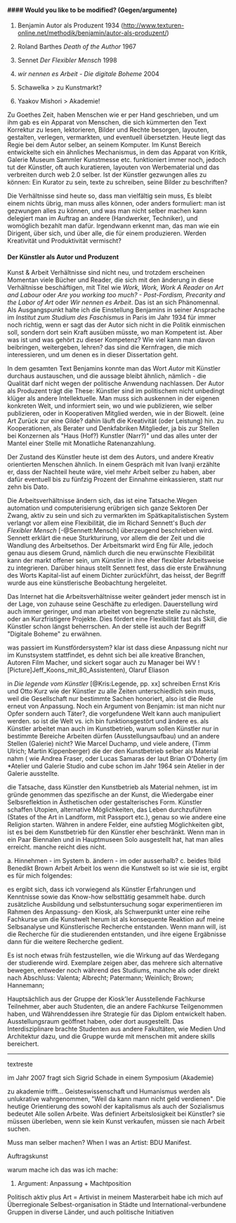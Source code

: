 #### #### Would you like to be modified? (Gegen/argumente) 

1. Benjamin Autor als Produzent 1934 (http://www.texturen-online.net/methodik/benjamin/autor-als-produzent/)
1. Roland Barthes *Death of the Author* 1967
1. Sennet *Der Flexibler Mensch* 1998
1. *wir nennen es Arbeit - Die digitale Boheme* 2004

1. Schawelka > zu Kunstmarkt?
1. Yaakov Mishori > Akademie!

Zu Goethes Zeit, haben Menschen wie er per Hand geschrieben, und um ihm gab es ein Apparat von Menschen, die sich kümmerten den Text Korrektur zu lesen, 
lektorieren, Bilder und Rechte besorgen, layouten, gestalten, verlegen, vermarkten, und eventuell übersetzten. Heute liegt das Regie bei 
dem Autor selber, an seinem Komputer. Im Kunst Bereich entwickelte sich ein ähnliches Mechanismus, in dem das Apparat von Kritik, Galerie Museum 
Sammler Kunstmesse etc. funktioniert immer noch, jedoch tut der Künstler, oft auch kuratieren, layouten von Werbematerial und das 
verbreiten durch web 2.0 selber. Ist der Künstler gezwungen alles zu können: Ein Kurator zu sein, texte zu schreiben, seine Bilder zu beschriften?

Die Verhältnisse sind heute so, dass man vielfältig sein muss, Es bleibt einem nichts übrig, man muss alles können, oder anders formuliert: 
man ist gezwungen alles zu können, und was man nicht selber machen kann delegiert man im Auftrag an andere (Handwerker, Techniker), und womöglich 
bezahlt man dafür. Irgendwann erkennt man, das man wie ein Dirigent, über sich, und über alle, die für einem produzieren. Werden Kreativität und 
Produktivität vermischt?

#### Der Künstler als Autor und Produzent

Kunst & Arbeit Verhältnisse sind nicht neu, und trotzdem erscheinen Momentan viele Bücher und Reader, die sich mit den änderung in diese Verhältnisse 
beschäftigen, mit Titel wie *Work, Work, Work A Reader on Art and Labour* oder *Are you working too much? - Post-Fordism, 
Precarity and the Labor of Art* oder *Wir nennen es Arbeit*. Das ist an sich Phänomennal. Als Ausgangspunkt halte ich die Einstellung Benjamins in seiner Ansprache 
im *Institut zum Studium des Faschismus* in Paris im Jahr 1934 für immer noch richtig, wenn er sagt das der Autor sich nicht in die Politik 
einmischen soll, sondern dort sein Kraft ausüben müsste, wo man Kompetent ist. Aber was ist und was gehört zu dieser Kompetenz? Wie viel kann 
man davon beibringen, weitergeben, lehren? das sind die Kernfragen, die mich interessieren, und um denen es in dieser Dissertation geht. 

In dem gesamten Text Benjamins konnte man das Wort *Autor* mit Künstler durchaus austauschen, und die aussage bleibt ähnlich, nämlich - 
die Qualität darf nicht wegen der politische Anwendung nachlassen. Der Autor als Produzent trägt die These: Künstler sind im politischem 
nicht unbedingt klüger als andere Intellektuelle. Man muss sich auskennen in der eigenen konkreten Welt, und informiert sein, wo und wie 
publizieren, wie selber publizieren, oder in Kooperativen Mitglied werden, wie in der Biowelt. (eine Art Zurück zur eine Gilde? dahin 
läuft die Kreativität (oder Leistung) hin. zu Kooperationen, als Berater und Denkfabriken Mitglieder, ja bis zur Stellen bei Konzernen 
als "Haus (Hof?) Kunstler (Narr?)" und das alles unter der Mantel einer Stelle mit Monatliche Ratenanzahlung. 

Der Zustand des Künstler heute ist dem des Autors, und andere Kreativ orientierten Menschen ähnlich. In einem Gespräch mit Ivan Ivanji erzählte er, 
dass der Nachteil heute wäre, viel mehr Arbeit selber zu haben, aber dafür eventuell bis zu fünfzig Prozent der Einnahme einkassieren, statt 
nur zehn bis Dato.

Die Arbeitsverhältnisse ändern sich, das ist eine Tatsache.Wegen automation und computerisierung  erübrigen sich ganze Sektoren
Der Zwang, aktiv zu sein und sich zu vermarkten im Spätkapitalistischen System verlangt vor allem eine Flexibilität, die im 
Richard Sennett's Buch *der Flexibler Mensch* [-@Sennett:Mensch] überzeugend beschrieben wird. Sennett erklärt die neue 
Sturkturirung, vor allem die der Zeit und die Wandlung des Arbeitsethos. Der Arbeitsmarkt wird Eng für Alle, jedoch genau aus diesem Grund, 
nämlich durch die neu erwünschte Flexibilität kann der markt offener sein, um Künstler in ihre eher flexibler Arbeitsweise zu integrieren. 
Darüber hinaus stellt Sennett fest, dass die erste Erwähnung des Worts Kapital-list auf einem Dichter zurückführt, das heisst, der Begriff 
wurde aus eine künstlerische Beobachtung hergeleitet. 

Das Internet hat die Arbeitsverhältnisse weiter geändert jeder mensch ist in der Lage, von zuhause seine Geschäfte zu erledigen. Dauerstellung wird 
auch immer geringer, und man arbeitet von begrenzte stelle zu nächste, oder an Kurzfristigere Projekte. Dies fördert eine Flexibilität fast als Skill, 
die Künstler schon längst beherrschen. An der stelle ist auch der Begriff "Digitale Boheme" zu erwähnen.

was passiert im Kunstfördersystem? klar ist dass diese Anpassung nicht nur im Kunstsystem stattfindet, es dehnt sich bei alle kreative 
Branchen, Autoren Film Macher, und sickert sogar auch zu Manager bei WV ![Picture]Jeff_Koons_mit_80_Assistenten), Olaruf Eliason

in *Die legende vom Künstler* [@Kris:Legende, pp. xx] schreiben Ernst Kris und Otto Kurz wie der Künstler zu alle Zeiten unterschiedlich sein muss, 
weil die Gesellschaft nur bestimmte Sachen honoriert, also ist die Rede erneut von Anpassung. Noch ein Argument von Benjamin: ist man nicht nur Opfer 
sondern auch Täter?, die vorgefundene Welt kann auch manipuliert werden. so ist die Welt vs. ich bin funktionsgestört und ändere es.
als Künstler arbeitet man auch im Kunstbetrieb, warum sollen Künstler nur in bestimmte Bereiche Arbeiten dürfen (Ausstellungsaufbau) und an andere Stellen 
(Galerie) nicht? Wie Marcel Duchamp, und viele andere, (Timm Ulrich; Martin Kippenberger) die der den Kunstbetrieb selber als Material nahm (
wie Andrea Fraser, oder Lucas Samaras der laut Brian O'Doherty (im *Atelier und Galerie Studio and cube schon im Jahr 1964 sein Atelier in der 
Galerie ausstellte. 

die Tatsache, dass Künstler den Kunstbetrieb als Material nehmen, ist im gründe genommen das spezifische an der Kunst, die Wiedergabe einer 
Selbsreflektion in Ästhetischen oder gestalterisches Form. Künstler schaffen Utopien, alternative Möglichkeiten, das Leben durchzuführen (States 
of the Art in Landform, mit Passport etc.), genau so wie andere eine Religion starten. Währen in andere Felder, eine aufstieg Möglichkeiten gibt, 
ist es bei dem Kunstbetrieb für den Künstler eher beschränkt. Wenn man in ein Paar Biennalen und in Hauptmuseen Solo ausgestellt hat, hat man alles 
erreicht. manche reicht dies nicht.

a. Hinnehmen - im System
b. ändern - im oder ausserhalb?
c. beides
!bild Benedikt Brown Arbeit Arbeit los
wenn die Kunstwelt so ist wie sie ist, ergibt es für mich folgendes:

es ergibt sich, dass ich vorwiegend als Künstler Erfahrungen und Kenntnisse sowie das Know-how selbsttätig gesammelt habe. durch zusätzliche Ausbildung 
und selbstuntersuchung sogar experimentieren im Rahmen des Anpassung-
den Kiosk, als Schwerpunkt unter eine reihe Fachkurse um die Kunstwelt herum ist als konsequente Reaktion auf meine Selbsanalyse und Künstlerische 
Recherche entstanden. Wenn mann will, ist die Recherche für die studierenden entstanden, und ihre eigene Ergäbnisse dann für die weitere Recherche gedient. 

Es ist noch etwas früh festzustellen, wie die Wirkung auf das Werdegang der studierende wird. Exemplare zeigen aber, das mehrere sich alternative bewegen, 
entweder noch während des Studiums, manche als oder direkt nach Abschluss:
Valenta; Albrecht; Patermann; Weinlich; Brown; Hannemann; 

Hauptsächlich aus der Gruppe der Kiosk'ler Ausstellende Fachkurse Teilnehmer, aber auch
Studenten, die an andere Fachkurse Teilgenommen haben, und Währenddessen ihre Strategie für das Diplom entwickelt haben. Ausstellungsraum geöffnet haben, 
oder dort ausgestellt. Das Interdisziplinare brachte Studenten aus andere Fakultäten, wie Medien Und Architektur dazu, und die Gruppe wurde mit menschen 
mit andere skills bereichert.

- - -  
textreste

im Jahr 2007 fragt sich Sigrid Schade in einem Symposium  (Akademie)

zu akademie trifft... Geisteswissenschaft und Humanismus werden als unlukrative wahrgenommen, "Weil da kann mann nicht geld verdienen". Die heutige Orientierung des 
sowohl der kapitalismus als auch der Sozialismus bedeutet Alle sollen Arbeite. Was definiert Arbeitslosigkeit bei Künstler? sie müssen überleben, wenn sie kein Kunst verkaufen, müssen sie  nach Arbeit suchen. 

Muss man selber machen?
When I was an Artist: BDU Manifest.

Auftragskunst

warum mache ich das was ich mache:
1. Argument: Anpassung + Machtposition

Politisch aktiv plus Art = Artivist
in meinem Masterarbeit habe ich mich auf 
Überregionale Selbest-organisation in Städte und International-verbundene Gruppen in diverse Länder, und auch politische Initiativen
